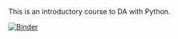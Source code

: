 This is an introductory course to DA with Python.

[![Binder](https://mybinder.org/badge_logo.svg)](https://mybinder.org/v2/gh/PhysTony/7S7fghsdA3_ADDCP.git/master)